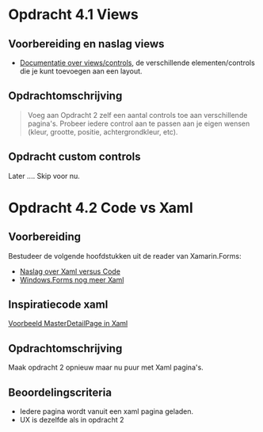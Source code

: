 # Opdracht 4.1 Views

## Voorbereiding en naslag views

- [Documentatie over views/controls](https://developer.xamarin.com/guides/xamarin-forms/controls/views/), de verschillende elementen/controls die je kunt toevoegen aan een layout. 

## Opdrachtomschrijving

> Voeg aan Opdracht 2 zelf een aantal controls toe aan verschillende pagina's. Probeer iedere control aan te passen aan je eigen wensen (kleur, grootte, positie, achtergrondkleur, etc).

## Opdracht custom controls

Later .... Skip voor nu.

# Opdracht 4.2 Code vs Xaml

## Voorbereiding 

Bestudeer de volgende hoofdstukken uit de reader van Xamarin.Forms:
- [Naslag over Xaml versus Code](https://elo.kw1c.nl/CMS/Studie/811%20ICT-Academie/811%20VakkenInhoud/%5BB.29%20INFi%5D%20Informatica%20instructie/Productie/01.%20Reader/BookPreview2-Ch07-Rel0203.pdf)
- [Windows.Forms nog meer Xaml](https://elo.kw1c.nl/CMS/Studie/811%20ICT-Academie/811%20VakkenInhoud/%5BB.29%20INFi%5D%20Informatica%20instructie/Productie/01.%20Reader/BookPreview2-Ch08-Rel0203.pdf)

## Inspiratiecode xaml

[Voorbeeld MasterDetailPage in Xaml](https://gist.github.com/saebuabu/b17b9516c8718cf930506172cac70b11)

## Opdrachtomschrijving

Maak opdracht 2 opnieuw maar nu puur met Xaml pagina's.

## Beoordelingscriteria
- Iedere pagina wordt vanuit een xaml pagina geladen.
- UX is dezelfde als in opdracht 2
 
